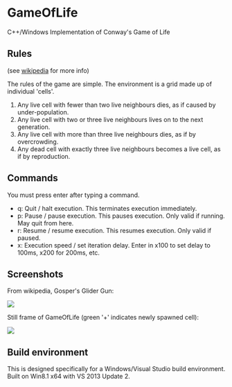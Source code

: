 # GameOfLife
C++/Windows Implementation of Conway's Game of Life

## Rules

(see [wikipedia](http://en.wikipedia.org/wiki/Conway%27s_Game_of_Life) for more info)

The rules of the game are simple. The environment is a grid made up of individual 'cells'.

1. Any live cell with fewer than two live neighbours dies, as if caused by under-population.
2. Any live cell with two or three live neighbours lives on to the next generation.
3. Any live cell with more than three live neighbours dies, as if by overcrowding.
4. Any dead cell with exactly three live neighbours becomes a live cell, as if by reproduction.

## Commands

You must press enter after typing a command.

- q: Quit / halt execution. This terminates execution immediately.
- p: Pause / pause execution. This pauses execution. Only valid if running. May quit from here.
- r: Resume / resume execution. This resumes execution. Only valid if paused.
- x<num>: Execution speed / set iteration delay. Enter in x100 to set delay to 100ms, x200 for 200ms, etc.

## Screenshots

From wikipedia, Gosper's Glider Gun:

<img src=http://upload.wikimedia.org/wikipedia/commons/e/e5/Gospers_glider_gun.gif>

Still frame of GameOfLife (green '+' indicates newly spawned cell):

<img src=http://i.imgur.com/UzzydBc.png>

## Build environment

This is designed specifically for a Windows/Visual Studio build environment. Built on Win8.1 x64 with VS 2013 Update 2.
